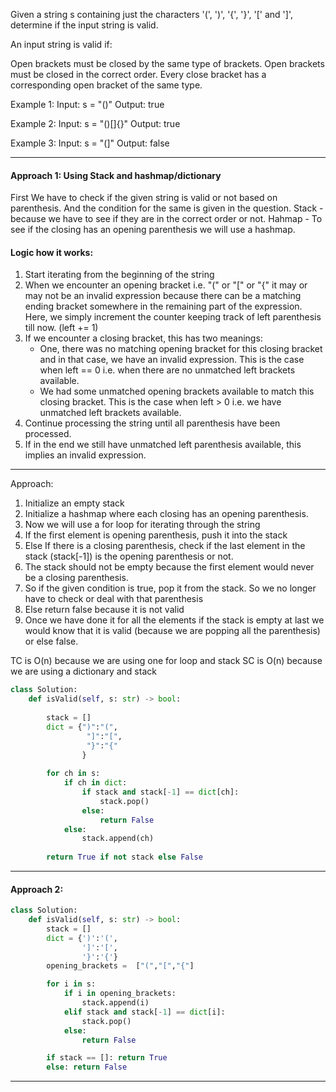 Given a string s containing just the characters '(', ')', '{', '}', '[' and ']', determine if the input string is valid.

An input string is valid if:

Open brackets must be closed by the same type of brackets.
Open brackets must be closed in the correct order.
Every close bracket has a corresponding open bracket of the same type.

Example 1:
Input: s = "()"
Output: true

Example 2:
Input: s = "()[]{}"
Output: true

Example 3:
Input: s = "(]"
Output: false

__________________________________________________________________________________

#### Approach 1: Using Stack and hashmap/dictionary

First We have to check if the given string is valid or not based on parenthesis. And the condition for the same is given in the question.
Stack - because we have to see if they are in the correct order or not. 
Hahmap - To see if the closing has an opening parenthesis we will use a hashmap.

#### Logic how it works:

1. Start iterating from the beginning of the string 
2. When we encounter an opening bracket i.e. "(" or "[" or "{" it may or may not be an invalid expression because there can be a matching ending bracket somewhere 
in the remaining part of the expression. Here, we simply increment the counter keeping track of left parenthesis till now. (left += 1)
3. If we encounter a closing bracket, this has two meanings:
    - One, there was no matching opening bracket for this closing bracket and in that case, we have an invalid expression. This is the case when left == 0 i.e. 
      when there are no unmatched left brackets available.
    - We had some unmatched opening brackets available to match this closing bracket. This is the case when left > 0 i.e. we have unmatched left brackets available.
4. Continue processing the string until all parenthesis have been processed.
5. If in the end we still have unmatched left parenthesis available, this implies an invalid expression.

************************************

Approach:

1. Initialize an empty stack
2. Initialize a hashmap where each closing has an opening parenthesis.
3. Now we will use a for loop for iterating through the string
4. If the first element is opening parenthesis, push it into the stack 
5. Else If there is a closing parenthesis, check if the last element in the stack (stack[-1]) is the opening parenthesis or not.
6. The stack should not be empty because the first element would never be a closing parenthesis.
7. So if the given condition is true, pop it from the stack. So we no longer have to check or deal with that parenthesis
8. Else return false because it is not valid
9. Once we have done it for all the elements if the stack is empty at last we would know that it is valid (because we are popping all the parenthesis)
    or else false.

TC is O(n) because we are using one for loop and stack
SC is O(n) because we are using a dictionary and stack

```python
class Solution:
    def isValid(self, s: str) -> bool:
        
        stack = []
        dict = {")":"(",
                 "]":"[",
                 "}":"{"
                }
        
        for ch in s:
            if ch in dict:
                if stack and stack[-1] == dict[ch]:
                    stack.pop()
                else:
                    return False
            else:
                stack.append(ch)
        
        return True if not stack else False
```    
_________________________________________________________________________________________

#### Approach 2:

```python
class Solution:
    def isValid(self, s: str) -> bool:
        stack = []
        dict = {')':'(', 
                ']':'[', 
                '}':'{'}
        opening_brackets =  ["(","[","{"]

        for i in s:
            if i in opening_brackets:
                stack.append(i)
            elif stack and stack[-1] == dict[i]:
                stack.pop()
            else:
                return False

        if stack == []: return True
        else: return False
```
______________________________________________________________________________________
